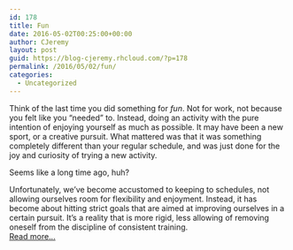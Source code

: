 ```yaml
---
id: 178
title: Fun
date: 2016-05-02T00:25:00+00:00
author: CJeremy
layout: post
guid: https://blog-cjeremy.rhcloud.com/?p=178
permalink: /2016/05/02/fun/
categories:
  - Uncategorized
---
```

Think of the last time you did something for _fun_. Not for work, not because you felt like you &#8220;needed&#8221; to. Instead, doing an activity with the pure intention of enjoying yourself as much as possible. It may have been a new sport, or a creative pursuit. What mattered was that it was something completely different than your regular schedule, and was just done for the joy and curiosity of trying a new activity.

Seems like a long time ago, huh?

Unfortunately, we&#8217;ve become accustomed to keeping to schedules, not allowing ourselves room for flexibility and enjoyment. Instead, it has become about hitting strict goals that are aimed at improving ourselves in a certain pursuit. It&#8217;s a reality that is more rigid, less allowing of removing oneself from the discipline of consistent training. <span class="post-teaser-more">&nbsp;<br /><a href="http://blog-cjeremy.rhcloud.com/2016/05/02/fun/" title="Permanent Link: Fun" rel="bookmark">Read more...</br></span></p>
